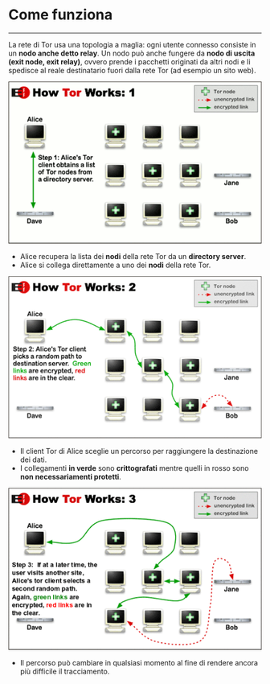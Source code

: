 # Come funziona
---
La rete di Tor usa una topologia a maglia: ogni utente connesso consiste in un **nodo anche detto relay**. Un nodo può
anche fungere da **nodo di uscita (exit node, exit relay)**, ovvero prende i pacchetti originati da altri nodi e li spedisce al
reale destinatario fuori dalla rete Tor (ad esempio un sito web).

![](tor1.png)

* Alice recupera la lista dei **nodi** della rete Tor da un **directory server**.
* Alice si collega direttamente a uno dei **nodi** della rete Tor.


![](tor2.png)

* Il client Tor di Alice sceglie un percorso per raggiungere la destinazione dei dati.
* I collegamenti **in verde** sono **crittografati** mentre quelli in rosso sono **non necessariamenti protetti**.

![](tor3.png)

* Il percorso può cambiare in qualsiasi momento al fine di rendere ancora più difficile il tracciamento.